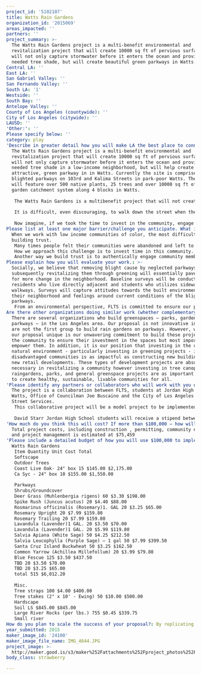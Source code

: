 ```yaml
---
project_id: '5102107'
title: Watts Rain Gardens
organization_id: '2015069'
areas_impacted: ''
partners: ''
project_summary: >-
  The Watts Rain Gardens project is a multi-benefit environmental and
  revitalization project that will create 10000 sq ft of pervious surface that
  will not only capture stormwater before it enters the ocean and provide much
  needed tree shade, but will create beautiful green parkways in Watts.
Central LA: ''
East LA: ''
San Gabriel Valley: ''
San Fernando Valley: ''
South LA: '1'
Westside: ''
South Bay: ''
Antelope Valley: ''
County of Los Angeles (countywide): ''
City of Los Angeles (citywide): ''
LAUSD: ''
'Other:': ''
Please specify below: ''
category: play
'Describe in greater detail how you will make LA the best place to connect:': >-
  The Watts Rain Gardens project is a multi-benefit environmental and
  revitalization project that will create 10000 sq ft of pervious surface that
  will not only capture stormwater before it enters the ocean and provide much
  needed tree shade in a low-income neighborhood, but will help create an
  attractive, green parkway in in Watts. Currently the site is comprised of
  blighted parkways on 103rd and Kalima Streets in park-poor Watts. The project
  will feature over 500 native plants, 25 trees and over 10000 sq ft of rain
  garden catchment system along 4 blocks in Watts. 
   
   The Watts Rain Gardens is a multibenefit project that will not create immediate change in the visual character of the neighborhood, but combined with other efforts on 103rd, will be a catalyst for change with a measureable impact on the environment. 
   
   It is difficult, even discouraging, to walk down the street when the parkways are full of debris, old couches, shopping carts and other similar items. These items commonly pepper urban, low income neighborhoods. FLTS does not see it as a matter of self destruction, but of one of long term disinvestment. At some point, when a community feels left on the fringes, a collective consciousness begins to take over. One of neglect and disillusionment. And the built environment has a great impact on one’s psyche. Watts has one of the lowest greenspace ratios in the City of Los Angeles and the County. 
   
   Now imagine, if we took the time to invest in the community, engage community around creating tangible, immediate change in their neighborhoods; discussing collectively the impacts of creating even the slightest bit of greenspace in communities that are parkpoor, tree-less, and without any type of greenspace. And on top of creating additional greenspace, the project also would help the environment by capturing stormwater and proving a much needed tree canopy. The Watts Rain Gardens will do just that. It will create swift, cost effective gardens along parkways that will capture rain water, filter it to the water table below, increasing local water supplies AND simultaneously improve the visual character of the neighborhood, with the community, not for them.
Please list at least one major barrier/challenge you anticipate. What is your strategy for overcoming these obstacles?: >-
  When we work with low income communities of color, the most difficult piece is
  building trust. 
   Many times people felt their communities were abandoned and left to fend for themselves. Long term disinvestment creates fear and distrust in individuals and it is challenging to build a working relationship with community members at first. 
   How we approach this challenge is to invest time in this community. Time to listen, to interact and build a working relationship. FLTS prides itself in investing the needed time, sometimes one-on-one time with community members to empower them to create change in their neighborhoods. Creating authentic community engagement strategies like these are absolutely necessary to build relationships in the communities we work in. 
   Another way we build trust is to authentically engage community members in the projects we work on. This means community members provide their ideas, their input and most importantly their time to invest in their community.
Please explain how you will evaluate your work.: >-
  Socially, we believe that removing blight cause by neglected parkways and
  subsequently revitalizing them through greening will essentially pave the way
  for more change in the neighborhood. Baseline surveys will be conducted with
  residents who live directly adjacent and students who utilizes sidewalks and
  walkways. Surveys will capture attitudes towards the built environment in
  their neighborhood and feelings around current conditions of the blighted
  parkways. 
   From an environmental perspective, FLTS is committed to ensure our projects not only look good, but make an actual impact in the community. From an environmental perspective, we take baseline assessments of existing conditions. For this project we will measure tree shade, gallons of storm water runoff and flora and fauna conditions. Post construction, we will measure sq. ft. of shade canopy created, number of stormwater captured and numbers of new insect and animal species.
Are there other organizations doing similar work (whether complementary or competitive)? What is unique about your proposed approach?: >-
  There are several organizations who build greenspaces – parks, gardens,
  parkways – in the Los Angeles area. Our proposal is not innovative in that we
  are not the first group to build rain gardens on parkways. However, what makes
  our proposal unique is our unwavering commitment to build these projects WITH
  the community to ensure their investment in the spaces but most importantly
  empower them. In addition, it is our position that investing in the urban
  natural environment - particularly investing in greening projects - in
  disadvantaged communities is as impactful as constructing new buildings, or
  new retail developments. These types of development projects are absolutely
  necessary in revitalizing a community however investing in tree canopies,
  raingardens, parks, and general greenspace projects are as important in order
  to create healthy, sustainable, livable communities for all.
'Please identify any partners or collaborators who will work with you on this project. How much of the $100,000 grant award will each partner receive?': >-
  The project is a collaboration between FLTS, students at Jordan High School in
  Watts, Office of Councilman Joe Buscaino and the City of Los Angeles Bureau of
  Street Services. 
   This collaborative project will be a model project to be implemented by other organizations and residents who wish to do their part to help in water conservation and climate change. Students from Jordan High School will work collaboratively with From Lot to Spot to actively engage the community in design workshops that will demonstrate the the importance of the project and how they can implement it in their own homes or parkways. The Bureau of Street Services will work with FLTS to approve and provide guidance in adhering to their “Residential Parkway Landscape” Program to ensure we are adhering to the most environmental standards. FLTS has completed several rain garden projects in the last two years and this project will be a continuation of our work to create beautiful and sustainable rain gardens in communities that lack greenspace.
   
   David Starr Jordan High School students will receive a stipend between $240-$400 for their work in design workshops and community outreach.
'How much do you think this will cost? If more than $100,000 – how will you cover the additional costs?': >-
  Total project costs, including construction , permitting, community engagement
  and project management is estimated at $75,459
'Please include a detailed budget of how you will use $100,000 to implement this project.': |-
  Watts Rain Gardens 
   Item Quantity Unit Cost Total
   Softscape 
   Outdoor Trees 
   Coast Live Oak- 24" box 15 $145.00 $2,175.00
   Ca Syc - 24" box 10 $155.00 $1,550.00
   
   Parkways 
   Shrubs/Groundcover 
   Deer Grass (Muhlenbergia rigens) 60 $3.30 $198.00
   Spike Rush (Juncus acutus) 20 $4.40 $88.00
   Rosmarinus officinalis (Rosemary)1. GAL 20 $3.25 $65.00
   Rosemary Upright 20 $7.99 $159.80
   Rosemary Trailing 20 $7.99 $159.80
   Lavandula (Lavender)1 GAL. 20 $3.50 $70.00
   Lavandula (Lavender)1 GAL. 20 $5.99 $119.80
   Salvia Apiana (White Sage) 50 $4.25 $212.50
   Salvia Leucophylla (Purple Sage) – 1 gal 50 $7.99 $399.50
   Santa Cruz Island Buckwheat 50 $3.25 $162.50
   Common Yarrow (Achillea Millefollum) 20 $3.99 $79.80
   Blue Fescue 125 $3.50 $437.50
   TBD 20 $3.50 $70.00
   TBD 20 $3.25 $65.00
   total 515 $6,012.20
   
   Misc. 
   Tree straps 100 $4.00 $400.00
   Tree stakes (2" x 10' - Ewing) 50 $10.00 $500.00
   Hardscape 
   Soil LS $845.00 $845.00
   Large River Rocks (per lbs.) 755 $0.45 $339.75
   Small river
How do you plan to scale the success of your proposal?: By replicating this project in similar communities!
year_submitted: 2015
maker_image_id: '24100'
maker_image_file_name: IMG_4644.JPG
project_image: >-
  http://maker.good.is/s3/maker%252Fattachments%252Fproject_photos%252Fimages%252F24100%252Fdisplay%252FIMG_4644.JPG=c570x385
body_class: strawberry

---
```

